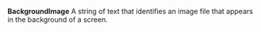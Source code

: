 **BackgroundImage** A string of text that identifies an image file that appears in the background of a screen.
